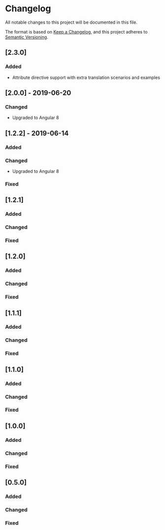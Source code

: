 # Changelog

All notable changes to this project will be documented in this file.

The format is based on [Keep a Changelog](https://keepachangelog.com/en/1.0.0/),
and this project adheres to [Semantic Versioning](https://semver.org/spec/v2.0.0.html).

## [2.3.0]

### Added

- Attribute directive support with extra translation scenarios and examples

## [2.0.0] - 2019-06-20

### Changed

- Upgraded to Angular 8

## [1.2.2] - 2019-06-14

### Added

### Changed

- Upgraded to Angular 8

### Fixed

## [1.2.1]

### Added

### Changed

### Fixed

## [1.2.0]

### Added

### Changed

### Fixed

## [1.1.1]

### Added

### Changed

### Fixed

## [1.1.0]

### Added

### Changed

### Fixed

## [1.0.0]

### Added

### Changed

### Fixed

## [0.5.0]

### Added

### Changed

### Fixed
